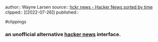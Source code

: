 author:: Wayne Larsen
source:: [hckr news - Hacker News sorted by time](https://hckrnews.com/)
clipped:: [[2022-07-26]]
published:: 

#clippings

### an unofficial alternative [hacker news](http://news.ycombinator.com/) interface.